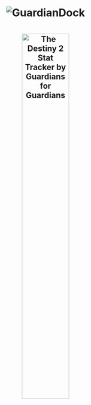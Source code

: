 <h1 align='center'>
    <img src="https://github.com/0Nom4D/GuardianDock/blob/typescript_dock/assets/logo-og-nbg.png" alt="GuardianDock" />
<h1/>
<h2 align='center'>
    <img alt="The Destiny 2 Stat Tracker by Guardians for Guardians" width="50%">
<h2/>